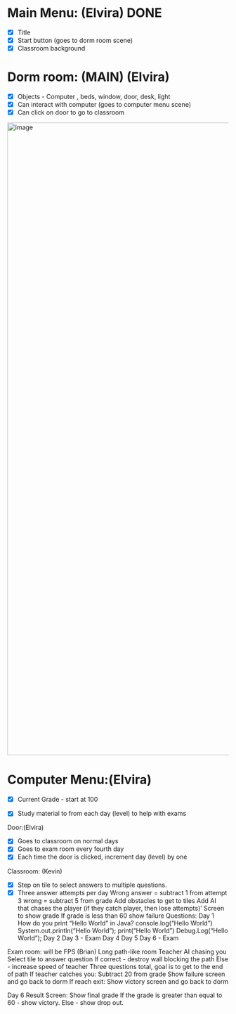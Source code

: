 # Main Menu: (Elvira) DONE	

- [x] Title
- [x] Start button (goes to dorm room scene) 
- [x] Classroom background

# Dorm room: (MAIN) (Elvira)

- [x] Objects - Computer , beds, window, door, desk, light
- [x] Can interact with computer (goes to computer menu scene)
- [x] Can click on door to go to classroom
<img width="1440" alt="image" src="https://github.com/user-attachments/assets/8e305d9e-099b-483f-8fb7-1568d5d1765d">




# Computer Menu:(Elvira)

- [x] Current Grade - start at 100
- [x] Study material to from each day (level) to help with exams


Door:(Elvira)

- [x] Goes to classroom on normal days
- [x] Goes to exam room every fourth day
- [x] Each time the door is clicked, increment day (level) by one

Classroom: (Kevin)
- [x] Step on tile to select answers to multiple questions. 
- [x] Three answer attempts per day
Wrong answer = subtract 1 from attempt
3 wrong = subtract 5 from grade
Add obstacles to get to tiles
Add AI that chases the player (if they catch player, then lose attempts)’
Screen to show grade
If grade is less than 60 show failure
Questions: 
Day 1
How do you print “Hello World” in Java?
console.log(“Hello World”)
System.out.println(“Hello World”);
print(“Hello World”)
Debug.Log(“Hello World”);
Day 2
Day 3 - Exam
Day 4
Day 5
Day 6 - Exam

Exam room: will be FPS (Brian)
Long path-like room
Teacher AI chasing you
Select tile to answer question
If correct - destroy wall blocking the path
Else - increase speed of teacher 
Three questions total, goal is to get to the end of path
If teacher catches you:
Subtract 20 from grade
Show failure screen and go back to dorm
If reach exit:
Show victory screen and go back to dorm

Day 6 Result Screen:
Show final grade
If the grade is greater than equal to 60 - show victory.
Else - show drop out.
